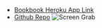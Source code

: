 - [Bookbook Heroku App Link](https://grizzzle.herokuapp.com)
- [Github Repo](https://github.com/nax3t/Books)
![Screen Grab](http://sulu13.net/images/bookbook_screengrab.png)